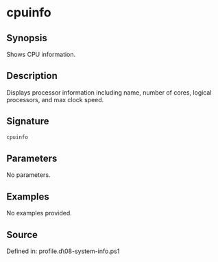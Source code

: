 # cpuinfo

## Synopsis

Shows CPU information.

## Description

Displays processor information including name, number of cores, logical processors, and max clock speed.

## Signature

```powershell
cpuinfo
```

## Parameters

No parameters.

## Examples

No examples provided.

## Source

Defined in: profile.d\08-system-info.ps1
